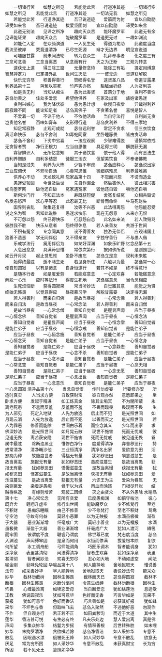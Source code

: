 <!-- { "loadSidebar": true } -->
　　一切诸行苦　　如慧之所见
　　若能觉此苦　　行道净其迹
　　一切诸行空　　如慧之所见
　　若能觉此苦　　行道净其迹
　　一切法无我　　如慧之所见
　　若能觉此苦　　行道净其迹
　　吾已说道迹　　爱箭而为射
　　宜以自勖励　　谛受如来言
　　吾已说道迹　　拔爱坚固刺
　　宜以自勖励　　谛受如来言
　　此道无别法　　见谛之所净
　　趣向灭众苦　　能坏魔罗军
　　此道无有余　　见谛能证果
　　趣向灭众苦　　能破魔罗军
　　是道更无过　　一趣如渊流
　　如能仁入定　　在众频演道
　　一入见生死　　得道为祐助
　　此道度当度　　截流至彼岸
　　究竟道清净　　已尽生死源
　　辩才无边界　　明见宣说道
　　可趣服甘露　　前未闻法轮
　　转为哀众生　　礼拜奉事者
　　化之度三有　　三念可念善
　　三念当离恶　　从念而有行
　　灭之为正断　　三观为转念
　　逮获无上道　　得三除三窟
　　无量修念待　　能除三有垢
　　摄定用缚意　　智慧禅定力
　　已定摄外乱　　世间生灭法
　　一一彼无边　　觉道获解脱
　　快乐无穷尽　　积善得善行
　　赞叹得名誉　　逮贤圣八品
　　修道甘露果
利养品第十三
　　芭蕉以实死　　竹芦实亦然
　　駏驉坐妊终　　人为贪利丧
　　如是贪无利　　当知从痴生
　　愚为此害贤　　首落分于地
　　贪利不善性　　苾刍勿羡之
　　住处多爱恋　　希望他供养
　　在家及出家　　族姓诸愚迷
　　贪利兴嫉心　　我为降伏彼
　　愚为愚计想　　欲慢日夜增
　　异哉得利养　　圆寂趣不同
　　能论知足者　　苾刍真佛子
　　不贪著名誉　　喜悦是智人
　　不爱着一切　　不谄于他人
　　不依他活命　　当自守法行
　　自利尚无贪　　岂贵他名誉
　　百味如膏车　　支形得行道
　　苾刍贪利养　　不得三摩地
　　知足常寂静　　止观可成就
　　苾刍远利誉　　常足不贪求
　　但三衣饮食　　真活命快乐
　　苾刍不舍利　　如毒蛇同室
　　坐卧睡寐畏　　皆由贪活命
　　苾刍不舍利　　下劣中劣喜
　　一法应观察　　少智难得脱
　　谨慎常依戒　　无贪智者赞
　　净行正根力　　应当自思惟
　　具足得三明　　解脱获无漏
　　寡智鲜识人　　无所忆念知
　　其于诸饮食　　依于他人得
　　而有恶法生　　由利养憎嫉
　　自利多结怨　　徒服三法衣
　　但望美饮食　　不奉诸佛教
　　当知是过失　　利养为大怖
　　少智不审虑　　苾刍应释心
　　苾刍说出家　　三业应调伏
　　不邪命自活　　心善常思惟
　　微细病难忍　　利养最难离
　　供养心不动　　天龙致礼拜
怨家品第十四
　　不怨而兴怨　　不谤而造业
　　愚迷受轮回　　今世及后世
　　先自作漏业　　然后害他人
　　彼此相兴害　　如鸟堕罗网
　　破他还自破　　冤家遇冤家
　　毁他还自毁　　嗔他还自嗔
　　斯何沙门行　　不知正法本
　　寿既获短促　　舍冤复结冤
　　众相共毁谤　　各发恚怒声
　　欢心平等忍　　此忍最无比
　　断骨而命终　　牛马死财失
　　国界则丧乱　　聚集还复得
　　汝等不兴恶　　此法得离怨
　　他怨能忍受　　说之名为智
　　若知此说胜　　愚迷求快乐
　　现在无怨意　　未来亦无恨
　　不可怨以怨　　终已得快乐
　　行忍怨自息　　此名如来法
　　若人致毁骂　　彼胜我不胜
　　快乐从意者　　怨终得休息
　　若人亲善友　　共游于世间
　　不积有冤余　　专念同其意
　　设不得善友　　独游无伴侣
　　应观诸国土　　独善不造恶
　　学无同伴侣　　又不得亲友
　　宁独守善行　　不与愚人偕
　　乐戒学法行　　奚用伴侣为
　　如龙好深渊　　如象乐旷野
忆念品第十五
　　入息出息念　　具满谛思惟
　　常依次第行　　按如佛所说
　　是则照世间　　如云开月现
　　起止觉思惟　　坐卧不废忘
　　苾刍立是念　　现利未来胜
　　始得终最胜　　逝不睹生死
　　若见身所住　　六触以为最
　　苾刍常一心　　便自知圆寂
　　以有是诸念　　自身恒逮行
　　若其不如是　　终不得意行
　　是随本行者　　如是度爱劳
　　若能寤意念　　一心定欢喜
　　若能寤意念　　解脱一心乐
　　应时等法行　　得度生死地
　　苾刍寤意念　　当令念相应
　　生死烦恼断　　获得圆寂果
　　常当听妙法　　自觉寤其意
　　能觉之为贤　　终始无怖畏
　　以觉意得应　　昼夜慕习学
　　解脱甘露要　　决定得无漏
　　若人得善利　　而来自归佛
　　是故当昼夜　　一心常念佛
　　若人得善利　　而来自归法
　　是故当昼夜　　一心常念法
　　若人得善利　　而来自归僧
　　是故当昼夜　　一心常念僧
　　善知自觉者　　是瞿昙声闻
　　应当于昼夜　　一心恒念佛
　　善知自觉者　　是瞿昙声闻
　　应当于昼夜　　一心恒念法
　　善知自觉者　　是瞿昙声闻
　　应当于昼夜　　一心恒念僧
　　善知自觉者　　是能仁弟子
　　应当于昼夜　　一心恒念戒
　　善知自觉者　　是能仁弟子
　　应当于昼夜　　一心恒念施
　　善知自觉者　　是能仁弟子
　　应当于昼夜　　一心恒念天
　　善知自觉者　　是能仁弟子
　　应当于昼夜　　一心恒念身
　　善知自觉者　　是能仁弟子
　　应当于昼夜　　一心念静虑
　　善知自觉者　　是能仁弟子
　　应当于昼夜　　一心念不杀
　　善知自觉者　　是能仁弟子
　　应当于昼夜　　一心念不盗
　　善知自觉者　　是能仁弟子
　　应当于昼夜　　一心常念空
　　善知自觉者　　是能仁弟子
　　应当于昼夜　　一心念无相
　　善知自觉者　　是能仁弟子
　　应当于昼夜　　一心念无愿
　　善知自觉者　　是能仁弟子
　　应当于昼夜　　一心念出世
　　善知自觉者　　是能仁弟子
　　应当于昼夜　　一心念意乐
　　善知自觉者　　是能仁弟子
　　应当于昼夜　　一心念圆寂
清净品第十六
　　当念自觉悟　　作时勿虚妄
　　行要修亦安　　所造时真实
　　人当求方便　　自致获财宝
　　彼自观亦然　　意愿即果之
　　坐卧求方便　　发起于精进
　　如工炼真金　　除其尘垢冥
　　不为闇所蔽　　永离老死患
　　不羞而反羞　　反羞而不羞
　　不畏而现畏　　畏现而不畏
　　生为人邪见　　死定入地狱
　　人先为放逸　　后止而不犯
　　是光照世间　　如月现云消
　　人先为放逸　　后止而不犯
　　以善而灭之　　是光照世间
　　若人为罪恶　　修善而能除
　　世间由乐着　　而空念其义
　　少年而出家　　求佛深妙法
　　是光照世间　　如月晃云散
　　现世不施害　　死而无忧戚
　　彼见道无畏　　离苦获安隐
　　现世不施害　　死而无忧戚
　　彼见道无畏　　眷属中最胜
　　除断浊黑业　　惟修白净行
　　度爱得清净　　弃舍秽恶行
　　持戒常清净　　清净晡沙他
　　三业恒清净　　清净名出家
　　爱欲意为田　　淫怒痴为种
　　故施度世者　　得福无有量
　　犹如秽恶田　　嗔恚滋蔓生
　　是故当离恚　　施报无有量
　　犹如秽恶田　　愚痴滋蔓生
　　是故当离愚　　获报无有量
　　犹如秽恶田　　憍慢滋蔓生
　　是故当离慢　　获报无有量
　　犹如秽恶田　　悭吝滋蔓生
　　是故当离悭　　获报无有量
　　犹如秽恶田　　爱乐滋蔓生
　　是故当离爱　　获报无有量
　　六识王为主　　爱染为眷属
　　无染则离爱　　染着是愚痴
　　骨干以为城　　肉血而涂饰
　　门根尽开张　　结贼得纵逸
　　有缘则增苦　　观彼二因缘
　　灭之由贤众　　不从外愚除
水喻品第十七
　　净心常忆念　　无所有贪爱
　　已度愚痴渊　　如鹅守枯池
　　彼心既弃舍　　翱翔升虚空
　　修行出世间　　能破魔罗众
　　少不修梵行　　至老不积财
　　愚痴乐睡眠　　由己不修善
　　少不修梵行　　至老不积财
　　鸳鸯守空池　　守故有何益
　　莫轻小恶罪　　以为无殃报
　　水滴虽极微　　渐盈于大器
　　恶业渐渐增　　纤毫成广大
　　莫轻小善业　　以为无福报
　　水滴虽极微　　渐盈于大器
　　善业渐渐增　　纤毫成广大
　　犹如人渡河　　縳筏而牢固
　　彼谓度不度　　聪睿乃谓度
　　佛世尊已度　　梵志度当度
　　苾刍入渊池　　声闻缚牢固
　　是泉而何用　　水恒而停满
　　拔爱根本除　　复欲何所望
　　水工调舟船　　弓师能调角
　　巧匠乐调木　　智者能调身
　　犹如深净泉　　表里甚清彻
　　闻法得清净　　智者生欢喜
　　犹如深净泉　　表里甚清彻
　　智者闻妙法　　欢喜无穷尽
　　忍心如大地　　不动如虚空
　　闻法喻金刚　　获味免轮回
华喻品第十八
　　何人能择地　　舍地狱取天
　　惟说善法句　　如采善妙华
　　学人能择地　　舍地狱取天
　　善说妙法句　　能采众妙华
　　截林勿截树　　因林生怖畏
　　截林而灭已　　苾刍得圆寂
　　截林不断根　　因林生怖畏
　　未断分毫间　　令意生缠缚
　　截林勿断根　　因林生怖畏
　　心缠最难离　　如犊恋爱母
　　当自断爱恋　　犹如枯莲池
　　息迹受正教　　佛说圆寂乐
　　犹如可意华　　色好而无香
　　巧言华如是　　无果不获报
　　犹如可意华　　色好而香洁
　　巧言善如是　　必获其好报
　　犹如蜂采华　　不坏色与香
　　但取味飞去　　苾刍入聚然
　　不违他好恶　　勿观作不作
　　但自观身行　　若正若不正
　　如田粪秽沟　　而近于大道
　　其中生莲华　　香洁甚可悦
　　有生必有终　　凡夫乐处边
　　慧人爱出离　　真是佛声闻
　　多集众妙华　　结鬘为步摇
　　有情积善根　　后世转殊胜
　　如末哩妙华　　末拘罗清净
　　贪欲嗔若除　　苾刍净香洁
　　如人采妙华　　专意不散乱
　　因眠遇水漂　　俄被死王降
　　如人采妙华　　专意不散乱
　　欲意无厌足　　常为穷所困
　　如人采妙华　　专意不散乱
　　未获真财宝　　长为穷所困
　　若不见死王　　慧照如净华
